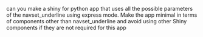 can you make a shiny for python app that uses all the possible parameters of the navset_underline using express mode.
Make the app minimal in terms of components other than navset_underline and avoid using other Shiny components if they are not required for this app
